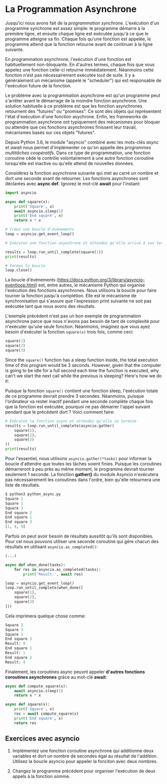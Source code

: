 # La Programmation Asynchrone

Jusqu'ici nous avons fait de la *programmation synchrone*. L'exécution d'un programme synchrone est assez simple: le programme démarre à la première ligne, et ensuite chaque ligne est exécutée jusqu'à ce que le programme atteigne sa fin. Chaque fois qu'une fonction est appelée, le programme attend que la fonction retourne avant de continuer à la ligne suivante. 

En programmation asynchrone, l'exécution d'une fonction est habituellement non-bloquante. En d'autres termes, chaque fois que vous appelez une fonction celle-ci retourne immédiatement. Néanmoins cette fonction n'est pas nécessairement exécutée tout de suite. Il y a généralement un mécanisme (appelé le "scheduler") qui est responsable de l'exécution future de la fonction.

Le problème avec la programmation asynchrone est qu'un programme peut s'arrêter avant le démarrage de la moindre fonction asynchrone. Une solution habituelle à ce problème  est que les fonction asynchrones retournent des "futures" ou "promises". Ce sont des objets qui représentent l'état d'exécution d'une fonction asychrone. Enfin, les frameworks de programmation asynchrone ont typiquement des mécanismes pour bloquer ou attendre que ces fonctions asynchrones finissent leur travail, mécanismes basés sur ces objets "futures".

Depuis Python 3.6, le module "asyncio" combiné avec les mots-clés *async* et *await* nous permet d'implémenter ce qu'on appelle des *programmes multitâches coopératifs*. Dans ce type de programmation, une fonction coroutine cède le contrôle volontairement à une autre fonction coroutine lorsqu'elle est inactive ou qu'elle attend de nouvelles données.

Considérez la fonction asynchrone suivante qui met au carré un nombre et dort une seconde avant de retourner. Les fonctions asynchrones sont déclarées avec **async def**. Ignorez le mot-clé **await** pour l'instant:

```Python
import asyncio

async def square(x):
    print('Square', x)
    await asyncio.sleep(1)
    print('End square', x)
    return x * x

# Créez une boucle d'événements
loop = asyncio.get_event_loop()

# Exécutez une fonction asynchrone et attendez qu'elle arrive à son terme

results = loop.run_until_complete(square(1))
print(results)

# Fermez la boucle
loop.close()
```

La boucle d'événements (<https://docs.python.org/3/library/asyncio-eventloop.html>) est, entre autres, le mécanisme Python qui organise l'exécution des fonctions asynchrones. Nous utilisons la boucle pour faire tourner la fonction jusqu'à complétion. Elle est le mécanisme de synchronisation qui s'assure que l'expression print suivante ne soit pas exécutée tant que nous avons des résultats.

L'exemple précédent n'est pas un bon exemple de programmation asynchrone parce que nous n'avons pas besoin de tant de complexité pour n'exécuter qu'une seule fonction. Néanmoins, imaginez que vous ayez besoin d'exécuter la fonction `square(x)` trois fois, comme ceci:

```python
square(1)
square(2)
square(3)
```

Since the `square()` function has a sleep function inside, the total execution time of this program would be 3 seconds. However, given that the computer is going to be idle for a full second each time the function is executed, why can't we start the next call while the previous is sleeping? Here's how we do it:

Puisque la fonction `square()` contient une fonction sleep, l'exécution totale de ce programme devrait prendre 3 secondes. Néanmoins, puisque l'ordinateur va rester inactif pendant une seconde complète chaque fois que la fonction est exécutée, pourquoi ne pas démarrer l'appel suivant pendant que le précédent dort ? Voici comment faire:

```Python
# Exécutez la fonction async et attendez qu'elle se termine
results = loop.run_until_complete(asyncio.gather(
    square(1),
    square(2),
    square(3)
))
print(results)
```

Pour l'essentiel, nous utilisons ``asyncio.gather(*tasks)`` pour informer la boucle d'attendre que toutes les tâches soient finies. Puisque les coroutines démarreront à peu près au même moment, le programme devrait tourner seulement 1 seconde. La fonction **gather()** du module Asyncio n'exécutera pas nécessairement les coroutines dans l'ordre, bien qu'elle retournera une liste de résultats.

```Python
$ python3 python_async.py
Square 2
Square 1
Square 3
End square 2
End square 1
End square 3
[1, 4, 9]
```

Parfois on peut avoir besoin de résultats aussitôt qu'ils sont disponibles. Pour cel nous pouvons utiliser une seconde coroutine qui gère chacun des résultats en utilisant ``asyncio.as_completed()``:

```Python
(...)

async def when_done(tasks):
    for res in asyncio.as_completed(tasks):
        print('Result:', await res)

loop = asyncio.get_event_loop()
loop.run_until_complete(when_done([
    square(1),
    square(2),
    square(3)
]))
```

Cela imprimera quelque chose comme:

```Python
Square 2
Square 3
Square 1
End square 3
Result: 9
End square 1
Result: 1
End square 2
Result: 4
```

Finalement, les coroutines async peuvnt appeler **d'autres fonctions coroutines asynchrones** grâce au mot-clé **await**:

```Python
async def compute_square(x):
    await asyncio.sleep(1)
    return x * x

async def square(x):
    print('Square', x)
    res = await compute_square(x)
    print('End square', x)
    return res
```

## Exercices avec asyncio

1.  Implémentez une fonction coroutine asynchrone qui additionne deux variables et dort un nombre de secondes égal au résultat de l'addition. Utilisez la boucle asyncio pour appeler la fonciton avec deux nombres.

2.  Changez le programme précédent pour organiser l'exécution de deux appels à la fonction somme. 
